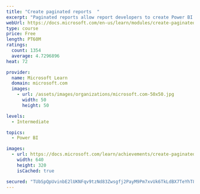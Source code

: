 ```yaml
---
title: "Create paginated reports  "
excerpt: "Paginated reports allow report developers to create Power BI artifacts that have tightly controlled rendering requirements. Paginated reports are ideal for creating sales invoices, receipts, purchase orders, and tabular data. This module will teach you how to create reports, add parameters, and work with tables and charts in paginated reports."
webUrl: https://docs.microsoft.com/en-us/learn/modules/create-paginated-reports-power-bi/
type: course
price: Free
length: PT60M
ratings:
  count: 1354
  average: 4.7296896
heat: 72

provider:
  name: Microsoft Learn
  domain: microsoft.com
  images:
    - url: /assets/images/organizations/microsoft.com-50x50.jpg
      width: 50
      height: 50

levels:
  - Intermediate

topics:
  - Power BI

images:
  - url: https://docs.microsoft.com/learn/achievements/create-paginated-reports-power-bi-social.png
    width: 640
    height: 320
    isCached: true

secured: "TUbSpQpUvinbE2lUKNFqv9tzNd83Zwsgfj2PayM9Pm7xvUk6TkLdBX7TeYhT8NAnXAc8rLFYAteY8J2cWTtLKikDjpnhrU2mWWz5xK2PrJ6ICO2DIQPcC/E8E10a9S8ur7TYHLYz0fIPJXLzwEjwG2v3MZMobggEqdlUR5ztYWBLcEXGkw/yJ/f1r5ams2FJhQs3vIlSOPUHhFRd5JBtzcpGpdVIPQVgRTGWxCHe0Cpx0ZV21NAz2Vx7AIcymZyDrlsMYECpwh1jYTnEEB3Wv73cCRCc5IQKfWmCl5x7a4gjm4XpHCSTRTa8un3lbvUAx1XQJJ8c1MEEH0OfcurxAgJLuTML/MBzEJJC9pjh/HHcu82ZRPnkbOOpmhTdOi/Tyc/HRql44q3BivCYODjnV36rpfRXEajEjdel9HUme7U=;lnUeOb17We7+Kce2j3K/SQ=="
---
```


